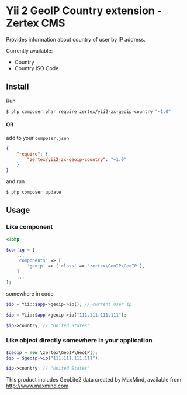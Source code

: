 Yii 2 GeoIP Country extension - Zertex CMS
==========================================

Provides information about country of user by IP address.

Currently available:
* Country
* Country ISO Code

## Install

Run

```bash
$ php composer.phar require zertex/yii2-zx-geoip-country "~1.0"
```

#### OR 

add to your `composer.json`

```json
{
    "require": {
        "zertex/yii2-zx-geoip-country": "~1.0"
    }
}
```

and run

```bash
$ php composer update
```


## Usage

### Like component

```php
<?php

$config = [
    ...
    'components' => [
        'geoip' => ['class' => 'zertex\GeoIP\GeoIP'],
    ]
    ...
];
```

somewhere in code

```php
$ip = Yii::$app->geoip->ip(); // current user ip

$ip = Yii::$app->geoip->ip("111.111.111.111");

$ip->country; // "United States"

```

### Like object directly somewhere in your application

```php
$geoip = new \zertex\GeoIP\GeoIP();
$ip = $geoip->ip("111.111.111.111");

$ip->country; // "United States"
```

This product includes GeoLite2 data created by MaxMind, available from http://www.maxmind.com
